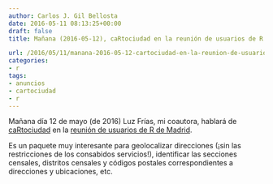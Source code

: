 ```yaml
---
author: Carlos J. Gil Bellosta
date: 2016-05-11 08:13:25+00:00
draft: false
title: Mañana (2016-05-12), caRtociudad en la reunión de usuarios de R de Madrid

url: /2016/05/11/manana-2016-05-12-cartociudad-en-la-reunion-de-usuarios-de-r-de-madrid/
categories:
- r
tags:
- anuncios
- cartociudad
- r
---
```


Mañana día 12 de mayo (de 2016) Luz Frías, mi coautora, hablará de [caRtociudad](https://www.datanalytics.com/2016/03/31/cartociudad/) en la [reunión de usuarios de R de Madrid](http://madrid.r-es.org/35-jueves-12-de-mayo-2016/).

Es un paquete muy interesante para geolocalizar direcciones (¡sin las restricciones de los consabidos servicios!), identificar las secciones censales, distritos censales y códigos postales correspondientes a direcciones y ubicaciones, etc.
